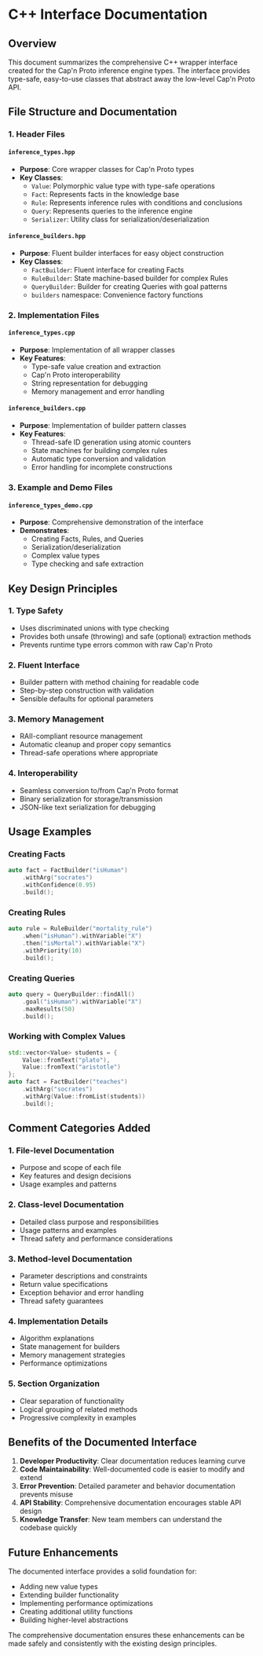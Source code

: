 # C++ Interface Documentation

## Overview

This document summarizes the comprehensive C++ wrapper interface created for the Cap'n Proto inference engine types. The interface provides type-safe, easy-to-use classes that abstract away the low-level Cap'n Proto API.

## File Structure and Documentation

### 1. Header Files

#### `inference_types.hpp`
- **Purpose**: Core wrapper classes for Cap'n Proto types
- **Key Classes**:
  - `Value`: Polymorphic value type with type-safe operations
  - `Fact`: Represents facts in the knowledge base
  - `Rule`: Represents inference rules with conditions and conclusions
  - `Query`: Represents queries to the inference engine
  - `Serializer`: Utility class for serialization/deserialization

#### `inference_builders.hpp`
- **Purpose**: Fluent builder interfaces for easy object construction
- **Key Classes**:
  - `FactBuilder`: Fluent interface for creating Facts
  - `RuleBuilder`: State machine-based builder for complex Rules
  - `QueryBuilder`: Builder for creating Queries with goal patterns
  - `builders` namespace: Convenience factory functions

### 2. Implementation Files

#### `inference_types.cpp`
- **Purpose**: Implementation of all wrapper classes
- **Key Features**:
  - Type-safe value creation and extraction
  - Cap'n Proto interoperability
  - String representation for debugging
  - Memory management and error handling

#### `inference_builders.cpp`
- **Purpose**: Implementation of builder pattern classes
- **Key Features**:
  - Thread-safe ID generation using atomic counters
  - State machines for building complex rules
  - Automatic type conversion and validation
  - Error handling for incomplete constructions

### 3. Example and Demo Files

#### `inference_types_demo.cpp`
- **Purpose**: Comprehensive demonstration of the interface
- **Demonstrates**:
  - Creating Facts, Rules, and Queries
  - Serialization/deserialization
  - Complex value types
  - Type checking and safe extraction

## Key Design Principles

### 1. Type Safety
- Uses discriminated unions with type checking
- Provides both unsafe (throwing) and safe (optional) extraction methods
- Prevents runtime type errors common with raw Cap'n Proto

### 2. Fluent Interface
- Builder pattern with method chaining for readable code
- Step-by-step construction with validation
- Sensible defaults for optional parameters

### 3. Memory Management
- RAII-compliant resource management
- Automatic cleanup and proper copy semantics
- Thread-safe operations where appropriate

### 4. Interoperability
- Seamless conversion to/from Cap'n Proto format
- Binary serialization for storage/transmission
- JSON-like text serialization for debugging

## Usage Examples

### Creating Facts
```cpp
auto fact = FactBuilder("isHuman")
    .withArg("socrates")
    .withConfidence(0.95)
    .build();
```

### Creating Rules
```cpp
auto rule = RuleBuilder("mortality_rule")
    .when("isHuman").withVariable("X")
    .then("isMortal").withVariable("X")
    .withPriority(10)
    .build();
```

### Creating Queries
```cpp
auto query = QueryBuilder::findAll()
    .goal("isHuman").withVariable("X")
    .maxResults(50)
    .build();
```

### Working with Complex Values
```cpp
std::vector<Value> students = {
    Value::fromText("plato"),
    Value::fromText("aristotle")
};
auto fact = FactBuilder("teaches")
    .withArg("socrates")
    .withArg(Value::fromList(students))
    .build();
```

## Comment Categories Added

### 1. File-level Documentation
- Purpose and scope of each file
- Key features and design decisions
- Usage examples and patterns

### 2. Class-level Documentation
- Detailed class purpose and responsibilities
- Usage patterns and examples
- Thread safety and performance considerations

### 3. Method-level Documentation
- Parameter descriptions and constraints
- Return value specifications
- Exception behavior and error handling
- Thread safety guarantees

### 4. Implementation Details
- Algorithm explanations
- State management for builders
- Memory management strategies
- Performance optimizations

### 5. Section Organization
- Clear separation of functionality
- Logical grouping of related methods
- Progressive complexity in examples

## Benefits of the Documented Interface

1. **Developer Productivity**: Clear documentation reduces learning curve
2. **Code Maintainability**: Well-documented code is easier to modify and extend
3. **Error Prevention**: Detailed parameter and behavior documentation prevents misuse
4. **API Stability**: Comprehensive documentation encourages stable API design
5. **Knowledge Transfer**: New team members can understand the codebase quickly

## Future Enhancements

The documented interface provides a solid foundation for:
- Adding new value types
- Extending builder functionality
- Implementing performance optimizations
- Creating additional utility functions
- Building higher-level abstractions

The comprehensive documentation ensures these enhancements can be made safely and consistently with the existing design principles.